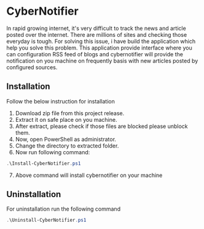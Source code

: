 # CyberNotifier
In rapid growing internet, it's very difficult to track the news and article posted over the internet. There are millions of sites and checking those everyday is tough. For solving this issue, i have build the application which help you solve this problem. This application provide interface where you can configuration RSS feed of blogs and cybernotifier will provide the notification on you machine on frequently basis with new articles posted by configured sources.
## Installation
Follow the below instruction for installation
1. Download zip file from this project release.
2. Extract it on safe place on you machine.
3. After extract, please check if those files are blocked please unblock them.
4. Now, open PowerShell as administrator.
5. Change the directory to extracted folder.
6. Now run following command:
```PowerShell
.\Install-CyberNotifier.ps1
```
7. Above command will install cybernotifier on your machine
## Uninstallation
For uninstallation run the following command
```PowerShell
.\Uninstall-CyberNotifier.ps1
```